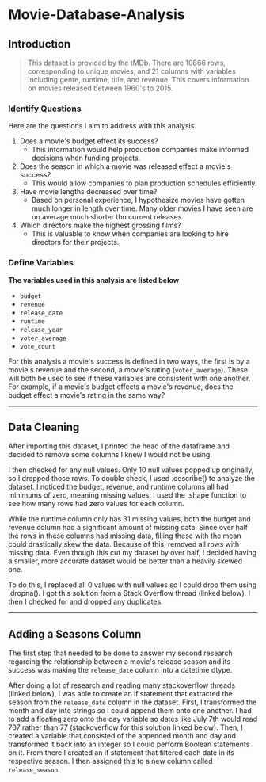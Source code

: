 # Movie-Database-Analysis
## Introduction
> This dataset is provided by the tMDb. There are 10866 rows, corresponding to unique movies, and 21 columns with variables including genre, runtime, title, and revenue. This covers information on movies released between 1960's to 2015.

### Identify Questions
Here are the questions I aim to address with this analysis.
1. Does a movie's budget effect its success?
    - This information would help production companies make informed decisions when funding projects.
2.	Does the season in which a movie was released effect a movie's success?
    - This would allow companies to plan production schedules efficiently.
3.	Have movie lengths decreased over time?
    - Based on personal experience, I hypothesize movies have gotten much longer in length over time. Many older movies I have seen are on average much shorter thn current releases.
4.	Which directors make the highest grossing films?
    - This is valuable to know when companies are looking to hire directors for their projects.
### Define Variables
**The variables used in this analysis are listed below**
- `budget`
- `revenue`
- `release_date`
- `runtime`
- `release_year`
- `voter_average`
- `vote_count`

For this analysis a movie's success is defined in two ways, the first is by a movie's revenue and the second, a movie's rating (`voter_average`). These will both be used to see if these variables are consistent with one another. For example, if a movie's budget effects a movie's revenue, does the budget effect a movie's rating in the same way?

---
## Data Cleaning
After importing this dataset, I printed the head of the dataframe and decided to remove some columns I knew I would not be using.

I then checked for any null values. Only 10 null values popped up originally, so I dropped those rows. To double check, I used .describe() to analyze the dataset. I noticed the budget, revenue, and runtime columns all had minimums of zero, meaning missing values. I used the .shape function to see how many rows had zero values for each column.

While the runtime column only has 31 missing values, both the budget and revenue column had a significant amount of missing data. Since over half the rows in these columns had missing data, filling these with the mean could drastically skew the data. Because of this, removed all rows with missing data. Even though this cut my dataset by over half, I decided having a smaller, more accurate dataset would be better than a heavily skewed one.

To do this, I replaced all 0 values with null values so I could drop them using .dropna(). I got this solution from a Stack Overflow thread (linked below). I then I checked for and dropped any duplicates.

---
## Adding a Seasons Column
The first step that needed to be done to answer my second research regarding the relationship between a movie's release season and its success was making the `release_date` column into a datetime dtype.

After doing a lot of research and reading many stackoverflow threads (linked below), I was able to create an if statement that extracted the season from the `release_date` column in the dataset. First, I transformed the month and day into strings so I could append them onto one another. I had to add a floating zero onto the day variable so dates like July 7th would read 707 rather than 77 (stackoverflow for this solution linked below). Then, I created a variable that consisted of the appended month and day and transformed it back into an integer so I could perform Boolean statements on it. From there I created an if statement that filtered each date in its respective season. I then assigned this to a new column called `release_season`.
